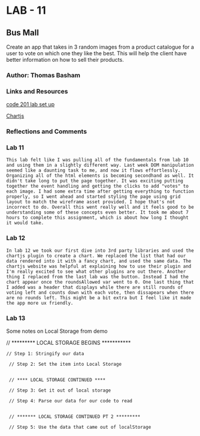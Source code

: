 # LAB - 11

## Bus Mall

Create an app that takes in 3 random images from a product catalogue for a user to vote on which one they like the best. This will help the client have better information on how to sell their products.

### Author: Thomas Basham

### Links and Resources

[code 201 lab set up](https://codefellows.github.io/code-201-guide/curriculum/class-02/project-setup)

[Chartjs](https://www.chartjs.org/)

### Reflections and Comments

### Lab 11

    This lab felt like I was pulling all of the fundamentals from lab 10 and using them in a slightly different way. Last week DOM manipulation seemed like a daunting task to me, and now it flows effortlessly. Organizing all of the html elements is becoming secondhand as well. It didn't take long to put the page together. It was exciting putting together the event handling and getting the clicks to add "votes" to each image. I had some extra time after getting everything to function properly, so I went ahead and started styling the page using grid layout to match the wireframe asset provided. I hope that's not incorrect to do. Overall this went really well and it feels good to be understanding some of these concepts even better. It took me about 7 hours to complete this assignment, which is about how long I thought it would take. 

### Lab 12

    In lab 12 we took our first dive into 3rd party libraries and used the chartjs plugin to create a chart. We replaced the list that had our data rendered into it with a fancy chart, and used the same data. The chartjs website was helpful at explaining how to use their plugin and I'm really excited to see what other plugins are out there. Another thing I replaced from the last lab was the button. Instead I had the chart appear once the roundsAllowed var went to 0. One last thing that I added was a header that displays while there are still rounds of voting left and counts down with each vote, then dissapears when there are no rounds left. This might be a bit extra but I feel like it made the app more ux friendly. 

### Lab 13

Some notes on Local Storage from demo

  // ********* LOCAL STORAGE BEGINS ***********

    // Step 1: Stringify our data

     // Step 2: Set the item into Local Storage


     // **** LOCAL STORAGE CONTINUED ****

     // Step 3: Get it out of local storage
    
     // Step 4: Parse our data for our code to read


     // ******* LOCAL STORAGE CONTINUED PT 2 *********

     // Step 5: Use the data that came out of localStorage
